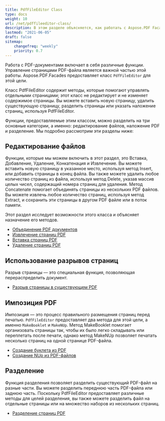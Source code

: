 ```yaml
---
title: PdfFileEditor Class
type: docs
weight: 10
url: /net/pdffileeditor-class/
description: В этом разделе объясняется, как работать с Aspose.PDF Facades, используя класс PdfFileEditor.
lastmod: "2021-06-05"
draft: false
sitemap:
    changefreq: "weekly"
    priority: 0.7
---
```


Работа с PDF-документами включает в себя различные функции. Управление страницами PDF-файла является важной частью этой работы. Aspose.PDF.Facades предоставляет класс `PdfFileEditor` для этой цели.

Класс PdfFileEditor содержит методы, которые помогают управлять отдельными страницами; этот класс не редактирует и не изменяет содержимое страницы. Вы можете вставить новую страницу, удалить существующую страницу, разделить страницы или указать наложение страниц, используя PdfFileEditor.

Функции, предоставляемые этим классом, можно разделить на три основные категории, а именно: редактирование файлов, наложение PDF и разделение. Мы подробно рассмотрим эти разделы ниже:

## Редактирование файлов

Функции, которые мы можем включить в этот раздел, это Вставка, Добавление, Удаление, Конкатенация и Извлечение. Вы можете вставить новую страницу в указанное место, используя метод Insert, или добавить страницы в конец файла. Вы также можете удалить любое количество страниц из файла, используя метод Delete, указав массив целых чисел, содержащий номера страниц для удаления. Метод Concatenate помогает объединять страницы из нескольких PDF файлов. Вы можете извлечь любое количество страниц, используя метод Extract, и сохранить эти страницы в другом PDF файле или в поток памяти.

Этот раздел исследует возможности этого класса и объясняет назначение его методов.

- [Объединение PDF документов](/pdf/net/concatenate-pdf-documents/)
- [Извлечение страниц PDF](/pdf/net/extract-pdf-pages/)
- [Вставка страниц PDF](/pdf/net/insert-pdf-pages/)
- [Удаление страниц PDF](/pdf/net/delete-pdf-pages/)

## Использование разрывов страниц

Разрыв страницы — это специальная функция, позволяющая перераспределить документ.

- [Разрыв страницы в существующем PDF](/pdf/net/page-break-in-existing-pdf/)

## Импозиция PDF

Импозиция — это процесс правильного размещения страниц перед печатью. `PdfFileEditor` предоставляет два метода для этой цели, а именно `MakeBooklet` и `MakeNUp`. Метод MakeBooklet помогает организовать страницы так, чтобы их было легко складывать или переплетать после печати, однако метод MakeNUp позволяет печатать несколько страниц на одной странице PDF-файла.

- [Создание буклета из PDF](/pdf/net/make-booklet-of-pdf/)
- [Создание NUp из PDF-файлов](/pdf/net/make-nup-of-pdf-files/)

## Разделение

Функция разделения позволяет разделить существующий PDF-файл на разные части. Вы можете разделить переднюю часть PDF-файла или заднюю часть. Поскольку PdfFileEditor предоставляет различные методы для целей разделения, вы также можете разделить файл на отдельные страницы или на множество наборов из нескольких страниц.

- [Разделение страниц PDF](/pdf/net/split-pdf-pages/)